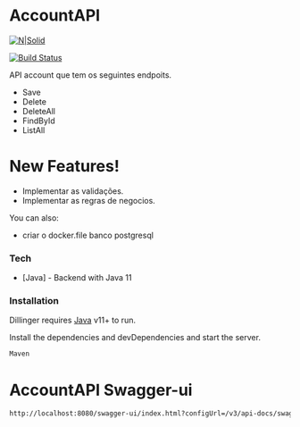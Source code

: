 # AccountAPI

[![N|Solid](https://cldup.com/dTxpPi9lDf.thumb.png)](https://nodesource.com/products/nsolid)

[![Build Status](https://travis-ci.org/joemccann/dillinger.svg?branch=master)](https://travis-ci.org/joemccann/dillinger)

API account que tem os seguintes endpoits.

  - Save
  - Delete
  - DeleteAll
  - FindById
  - ListAll
  
  # New Features!

  - Implementar as validações.
  - Implementar as regras de negocios.
  
  You can also:
  - criar o docker.file banco postgresql
  
### Tech
  * [Java] - Backend with Java 11

### Installation

Dillinger requires [Java](https://www.java.com/en/download/) v11+ to run.

Install the dependencies and devDependencies and start the server.

```sh
Maven
```
# AccountAPI Swagger-ui
```sh
http://localhost:8080/swagger-ui/index.html?configUrl=/v3/api-docs/swagger-config#/
```
